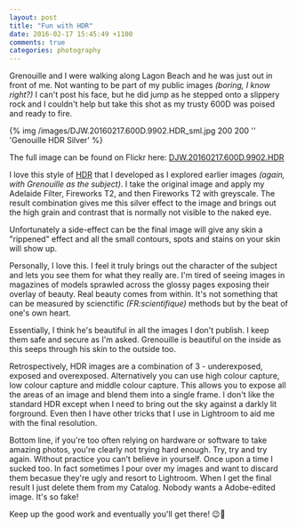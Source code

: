 ```yaml
---
layout: post
title: "Fun with HDR"
date: 2016-02-17 15:45:49 +1100
comments: true
categories: photography
---
```

Grenouille and I were walking along Lagon Beach and he was just out in front of me. Not wanting to be part of my public images _(boring, I know right?)_ I can't post his face, but he did jump as he stepped onto a slippery rock and I couldn't help but take this shot as my trusty 600D was poised and ready to fire.

{% img /images/DJW.20160217.600D.9902.HDR_sml.jpg 200 200 '' 'Genouille HDR Silver' %}

The full image can be found on Flickr here: [DJW.20160217.600D.9902.HDR](!flickr.com/danijeljames/img.jpg)

I love this style of [HDR](!en.wikipedai.org/wiki/HDR) that I developed as I explored earlier images _(again, with Grenouille as the subject)_. I take the original image and apply my Adelaide Filter, Fireworks T2, and then Fireworks T2 with greyscale. The result combination gives me this silver effect to the image and brings out the high grain and contrast that is normally not visible to the naked eye.

Unfortunately a side-effect can be the final image will give any skin a "rippened" effect and all the small contours, spots and stains on your skin will show up.

Personally, I love this. I feel it truly brings out the character of the subject and lets you see them for what they really are. I'm tired of seeing images in magazines of models sprawled across the glossy pages exposing their overlay of beauty. Real beauty comes from within. It's not something that can be measured by scienctific _(FR:scientifique)_ methods but by the beat of one's own heart.

Essentially, I think he's beautiful in all the images I don't publish. I keep them safe and secure as I'm asked. Grenouille is beautiful on the inside as this seeps through his skin to the outside too.

Retrospectively, HDR images are a combination of 3 - underexposed, exposed and overexposed. Alternatively you can use high colour capture, low colour capture and middle colour capture. This allows you to expose all the areas of an image and blend them into a single frame. I don't like the standard HDR except when I need to bring out the sky against a darkly lit forground. Even then I have other tricks that I use in Lightroom to aid me with the final resolution.

Bottom line, if you're too often relying on hardware or software to take amazing photos, you're clearly not trying hard enough. Try, try and try again. Without practice you can't believe in yourself. Once upon a time I sucked too. In fact sometimes I pour over my images and want to discard them becasue they're ugly and resort to Lightroom. When I get the final result I just delete them from my Catalog. Nobody wants a Adobe-edited image. It's so fake!

Keep up the good work and eventually you'll get there! 😉🍷